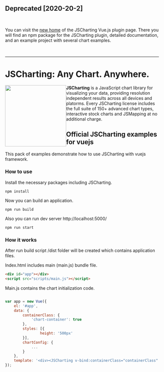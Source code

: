 ## Deprecated [2020-20-2]

<br/>

You can visit the [new home](https://github.com/jscharting/jscharting-vue) of the JSCharting Vue.js plugin page. 
There you will find an npm package for the JSCharting plugin, detailed documentation, and an example project with several chart examples.

<br/>

<hr>

# JSCharting: Any Chart. Anywhere.

<a href="https://jscharting.com"><img src="https://jscharting.com/images/logo_short.svg" style="margin:0px" align="left" hspace="10" vspace="6" width="200" ></a>

**JSCharting** is a JavaScript chart library for visualizing your data, providing resolution 
independent results across all devices and platorms. Every JSCharting license includes the 
full suite of 150+ advanced chart types, interactive stock charts and JSMapping at no additional charge.

## Official JSCharting examples for vuejs

This pack of examples demonstrate how to use JSCharting with vuejs framework.

### How to use

Install the necessary packages including JSCharting.

```console
npm install
```

Now you can build an application.

```console
npm run build
```

Also you can run dev server http://localhost:5000/

```console
npm run start
```

### How it works

After run build script /dist folder will be created which contains application files.

Index.html includes main (main.js) bundle file.

```html
<div id="app"></div>
<script src="scripts/main.js"></script>
```

Main.js contains the chart initialization code.

```javascript

var app = new Vue({
	el: '#app',
	data: {
		containerClass: {
			'chart-container': true
		},
		styles: [{
				height: '500px'
		}],
		chartConfig: {
			...
		}
	},
	template: '<div><JSCharting v-bind:containerClass="containerClass" v-bind:config="chartConfig" v-bind:styles="styles"></JSCharting></div>'
});

```
